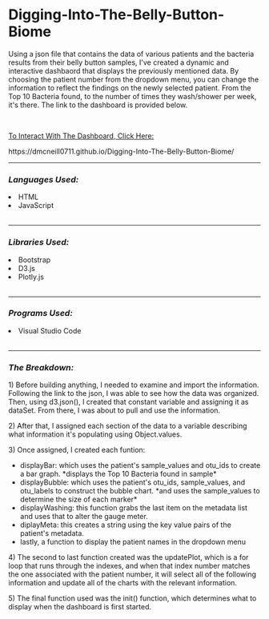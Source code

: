 # Digging-Into-The-Belly-Button-Biome

<p> Using a json file that contains the data of various patients and the bacteria results from their belly button samples, I've created a dynamic and interactive dashbaord that displays the previously mentioned data. By choosing the patient number from the dropdown menu, you can change the information to reflect the findings on the newly selected patient. From the Top 10 Bacteria found, to the number of times they wash/shower per week, it's there. The link to the dashboard is provided below.</p>
<br>
<p><u> To Interact With The Dashboard, Click Here: </u></p>
https://dmcneill0711.github.io/Digging-Into-The-Belly-Button-Biome/
<br>
<hr>
<h3><i>Languages Used:</i></h3>
<li>HTML</li>
<li>JavaScript</li>
<br>
<hr>
<h3><i>Libraries Used:</i></h3>
<li>Bootstrap</li>
<li>D3.js</li>
<li>Plotly.js</li>
<br>
<hr>
<h3><i>Programs Used:</i></h3>
<li>Visual Studio Code</li>
<br>
<hr>
<h3><i>The Breakdown:</i></h3>
<p>1) Before building anything, I needed to examine and import the information. Following the link to the json, I was able to see how the data was organized. Then, using d3.json(), I created that constant variable and assigning it as dataSet. From there, I was about to pull and use the information. </p>
<p>2) After that, I assigned each section of the data to a variable describing what information it's populating using Object.values.</p>
<p>3) Once assigned, I created each funtion: </p>
<ul>
<li>displayBar: which uses the patient's sample_values and otu_ids to create a bar graph. *displays the Top 10 Bacteria found in sample*</li>
<li>displayBubble: which uses the patient's otu_ids, sample_values, and otu_labels to construct the bubble chart. *and uses the sample_values to determine the size of each marker*</li>
<li>displayWashing: this function grabs the last item on the metadata list and uses that to alter the gauge meter. </li>
<li>diplayMeta: this creates a string using the key value pairs of the patient's metadata. </li>
<li>lastly, a function to display the patient names in the dropdown menu</li>
</ul>
<p>4) The second to last function created was the updatePlot, which is a for loop that runs through the indexes, and when that index number matches the one associated with the patient number, it will select all of the following information and update all of the charts with the relevant information.</p>
<p>5) The final function used was the init() function, which determines what to display when the dashboard is first started. </p>
